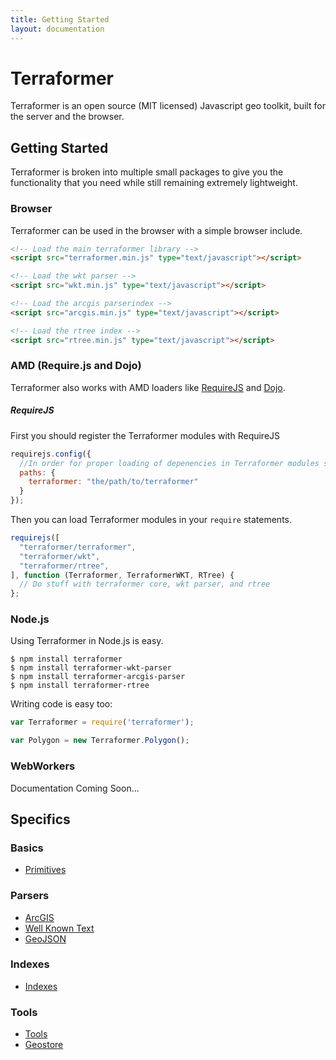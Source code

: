 ```yaml
---
title: Getting Started
layout: documentation
---
```

# Terraformer
<!-- table_of_contents -->
Terraformer is an open source (MIT licensed) Javascript geo toolkit, built for the server and the browser.

## Getting Started

Terraformer is broken into multiple small packages to give you the functionality that you need while still remaining extremely lightweight.

### Browser

Terraformer can be used in the browser with a simple browser include.

```html
<!-- Load the main terraformer library -->
<script src="terraformer.min.js" type="text/javascript"></script>

<!-- Load the wkt parser -->
<script src="wkt.min.js" type="text/javascript"></script>

<!-- Load the arcgis parserindex -->
<script src="arcgis.min.js" type="text/javascript"></script>

<!-- Load the rtree index -->
<script src="rtree.min.js" type="text/javascript"></script>
```

### AMD (Require.js and Dojo)

Terraformer also works with AMD loaders like [RequireJS](http://requirejs.org/) and [Dojo](http://dojotoolkit.org/).

##### RequireJS

First you should register the Terraformer modules with RequireJS

```js
requirejs.config({
  //In order for proper loading of depenencies in Terraformer modules set the path up in requirejs.config
  paths: {
    terraformer: "the/path/to/terraformer"
  }
});
```

Then you can load Terraformer modules in your `require` statements.

```js
requirejs([
  "terraformer/terraformer",
  "terraformer/wkt",
  "terraformer/rtree",
], function (Terraformer, TerraformerWKT, RTree) {
  // Do stuff with terraformer core, wkt parser, and rtree
};
```

### Node.js

Using Terraformer in Node.js is easy.

```
$ npm install terraformer
$ npm install terraformer-wkt-parser
$ npm install terraformer-arcgis-parser
$ npm install terraformer-rtree
```

Writing code is easy too:

```js
var Terraformer = require('terraformer');

var Polygon = new Terraformer.Polygon();
```

### WebWorkers

Documentation Coming Soon...

## Specifics

### Basics

* [Primitives](Primitives.md)

### Parsers

* [ArcGIS](ArcGIS.md)
* [Well Known Text](https://github.com/esri/terraformer-wkt-parser)
* [GeoJSON](GeoJSON.md)

### Indexes

* [Indexes](Indexes.md)

### Tools

* [Tools](Tools.md)
* [Geostore](GeoStore.md)